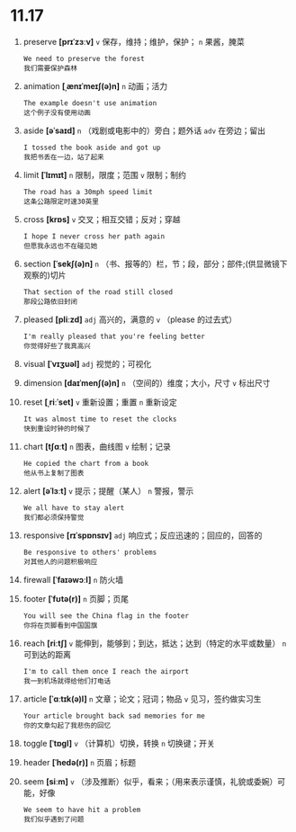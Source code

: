 # 11.17

1. preserve **[prɪˈzɜːv]** `v` 保存，维持；维护，保护； `n` 果酱，腌菜

   ```
   We need to preserve the forest
   我们需要保护森林
   ```

2. animation **[ˌænɪˈmeɪʃ(ə)n]** `n` 动画；活力

   ```
   The example doesn't use animation
   这个例子没有使用动画
   ```

3. aside **[əˈsaɪd]** `n` （戏剧或电影中的）旁白；题外话 `adv` 在旁边；留出

   ```
   I tossed the book aside and got up
   我把书丢在一边，站了起来
   ```

4. limit **[ˈlɪmɪt]** `n` 限制，限度；范围 `v` 限制；制约

   ```
   The road has a 30mph speed limit
   这条公路限定时速30英里
   ```

5. cross **[krɒs]** `v` 交叉；相互交错；反对；穿越

   ```
   I hope I never cross her path again
   但愿我永远也不在碰见她
   ```

6. section **[ˈsekʃ(ə)n]** `n` （书、报等的）栏，节；段，部分；部件;(供显微镜下观察的)切片

   ```
   That section of the road still closed
   那段公路依旧封闭
   ```

7. pleased **[pliːzd]** `adj` 高兴的，满意的 `v` （please 的过去式）

   ```
   I'm really pleased that you're feeling better
   你觉得好些了我真高兴
   ```

8. visual **[ˈvɪʒuəl]** `adj` 视觉的；可视化

9. dimension **[daɪˈmenʃ(ə)n]** `n` （空间的）维度；大小，尺寸 `v` 标出尺寸

10. reset **[ˌriːˈset]** `v` 重新设置；重置 `n` 重新设定

    ```
    It was almost time to reset the clocks
    快到重设时钟的时候了
    ```

11. chart **[tʃɑːt]** `n` 图表，曲线图 `v` 绘制；记录

    ```
    He copied the chart from a book
    他从书上复制了图表
    ```

12. alert **[əˈlɜːt]** `v` 提示；提醒（某人） `n` 警报，警示

    ```
    We all have to stay alert
    我们都必须保持警觉
    ```

13. responsive **[rɪˈspɒnsɪv]** `adj` 响应式；反应迅速的；回应的，回答的

    ```
    Be responsive to others' problems
    对其他人的问题积极响应
    ```

14. firewall **[ˈfaɪəwɔːl]** `n` 防火墙

15. footer **[ˈfʊtə(r)]** `n` 页脚；页尾

    ```
    You will see the China flag in the footer
    你将在页脚看到中国国旗
    ```

16. reach **[riːtʃ]** `v` 能伸到，能够到；到达，抵达；达到（特定的水平或数量） `n` 可到达的距离

    ```
    I'm to call them once I reach the airport
    我一到机场就得给他们打电话
    ```

17. article **[ˈɑːtɪk(ə)l]** `n` 文章；论文；冠词；物品 `v` 见习，签约做实习生

    ```
    Your article brought back sad memories for me
    你的文章勾起了我悲伤的回忆
    ```

18. toggle **[ˈtɒɡl]** `v` （计算机）切换，转换 `n` 切换键；开关

19. header **[ˈhedə(r)]** `n` 页眉；标题

20. seem **[siːm]** `v` （涉及推断）似乎，看来；（用来表示谨慎，礼貌或委婉）可能，好像
    ```
    We seem to have hit a problem
    我们似乎遇到了问题
    ```
